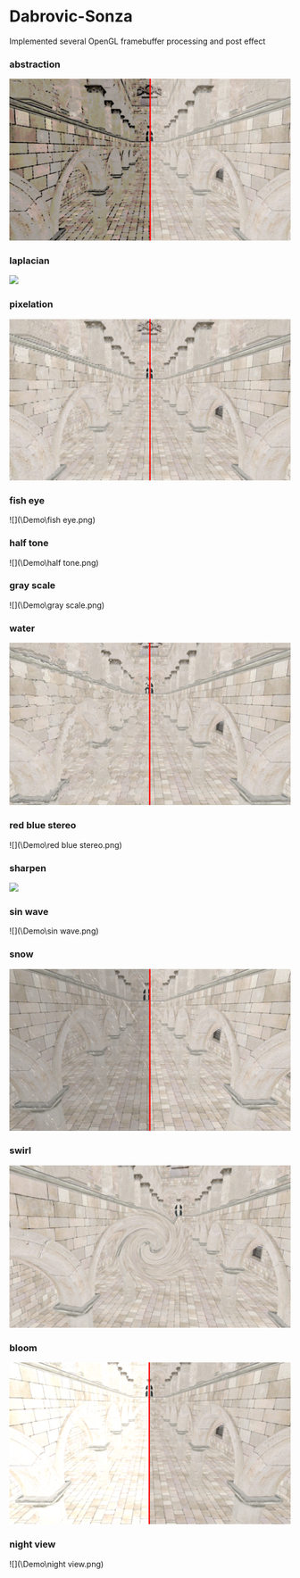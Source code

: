 # Dabrovic-Sonza
Implemented several OpenGL framebuffer processing and post effect

### abstraction
![](\Demo\abstraction.png)

### laplacian
![](\Demo\laplacian.png)

### pixelation
![](\Demo\pixelation.png)

### fish eye
![](\Demo\fish eye.png)

### half tone
![](\Demo\half tone.png)

### gray scale
![](\Demo\gray scale.png)

### water
![](\Demo\water.png)

### red blue stereo
![](\Demo\red blue stereo.png)

### sharpen
![](\Demo\sharpen.png)

### sin wave
![](\Demo\sin wave.png)

### snow
![](\Demo\snow.png)

### swirl
![](\Demo\swirl.png)

### bloom
![](\Demo\bloom.png)

### night view
![](\Demo\night view.png)
